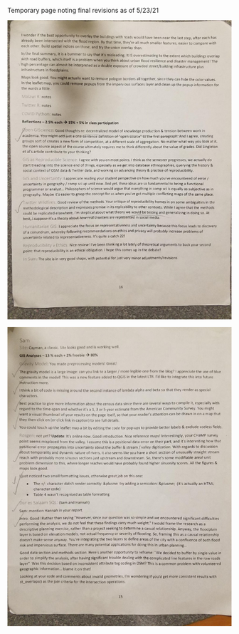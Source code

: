 Temporary page noting final revisions as of 5/23/21

![changes 1](changes_1.jpg)

![changes 2](changes_2.jpg)
